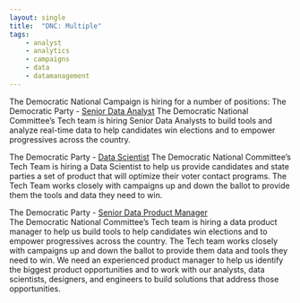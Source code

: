 ```yaml
---
layout: single
title:  "DNC: Multiple"
tags: 
    - analyst
    - analytics
    - campaigns
    - data
    - datamanagement
---
```


The Democratic National Campaign is hiring for a number of positions:
The Democratic Party - [Senior Data Analyst](https://jobs.lever.co/dnc/bd6f150d-4751-4e59-abfb-6b547987526a)
The Democratic National Committee’s Tech team is hiring Senior Data Analysts to build tools and analyze real-time data to help candidates win elections and to empower progressives across the country. 

The Democratic Party - [Data Scientist](https://jobs.lever.co/dnc/5cac9dbb-9258-4c4a-9398-45d651d8950b)
The Democratic National Committee’s Tech Team is hiring a Data Scientist to help us provide candidates and state parties a set of product that will optimize their voter contact programs. The Tech Team works closely with campaigns up and down the ballot to provide them the tools and data they need to win. 

The Democratic Party - [Senior Data Product Manager](https://jobs.lever.co/dnc/2bcc838f-b5fd-4733-9215-1c3aebdb0f57)  
The Democratic National Committee’s Tech team is hiring a data product manager to help us build tools to help candidates win elections and to empower progressives across the country. The Tech team works closely with campaigns up and down the ballot to provide them data and tools they need to win. We need an experienced product manager to help us identify the biggest product opportunities and to work with our analysts, data scientists, designers, and engineers to build solutions that address those opportunities.
